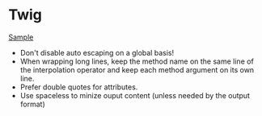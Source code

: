 Twig
====

[Sample](sample.html.twig)

* Don't disable auto escaping on a global basis!
* When wrapping long lines, keep the method name on the same line of the
  interpolation operator and keep each method argument on its own line.
* Prefer double quotes for attributes.
* Use spaceless to minize ouput content (unless needed by the output format)
